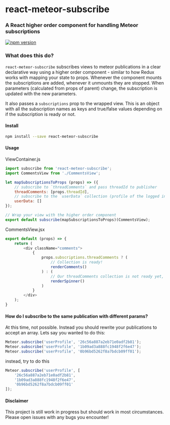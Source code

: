 # react-meteor-subscribe
### A React higher order component for handling Meteor subscriptions

 [![npm version](https://img.shields.io/npm/v/react-meteor-subscribe.svg?style=flat-square)](https://www.npmjs.com/package/react-meteor-subscribe)

### What does this do?

`react-meteor-subscribe` subscribes views to meteor publications in a clear declarative way using a higher order component - similar to how Redux works with mapping your state to props. Whenever the component mounts the subscriptions are added, whenever it unmounts they are stopped. When parameters (calculated from props of parent) change, the subscription is updated with the new parameters.

It also passes a `subscriptions` prop to the wrapped view. This is an object with all the subscription names as keys and true/false values depending on if the subscription is ready or not.

#### Install
```bash
npm install --save react-meteor-subscribe
```
#### Usage

ViewContainer.js
```javascript
import subscribe from 'react-meteor-subscribe';
import CommentsView from './CommentsView';

let mapSubscriptionsToProps (props) => ({
    // subscribe to `threadComments` and pass threadId to publisher
    threadComments: [props.threadId],
    // subscribe to the `userData` collection (profile of the logged in user), no arguments passed
    userData: []
});

// Wrap your view with the higher order component
export default subscribe(mapSubscriptionsToProps)(CommentsView);
```

CommentsView.jsx
```javascript
export default (props) => {
    return (
        <div className="comments">
            {
                props.subscriptions.threadComments ? (
                    // Collection is ready!
                    renderComments()
                ) : (
                    // Our threadComments collection is not ready yet, render a spinner
                    renderSpinner()
                )
            }
        </div>
    );
}
```

#### How do I subscribe to the same publication with different params?
At this time, not possible. Instead you should rewrite your publications to accept an array. Lets say you wanted to do this:
```javascript
Meteor.subscribe('userProfile', '26c56a887a2eb71e0adf2b81');
Meteor.subscribe('userProfile', '1b09ad3a888fc1948f2f6e47');
Meteor.subscribe('userProfile', '0b96bd5262f8a7bdcb09ff01');
```
instead, try to do this
```javascript
Meteor.subscribe('userProfile', [
    '26c56a887a2eb71e0adf2b81',
    '1b09ad3a888fc1948f2f6e47',
    '0b96bd5262f8a7bdcb09ff01'
]);
```

#### Disclaimer

This project is still work in progress but should work in most circumstances. Please open issues with any bugs you encounter!
